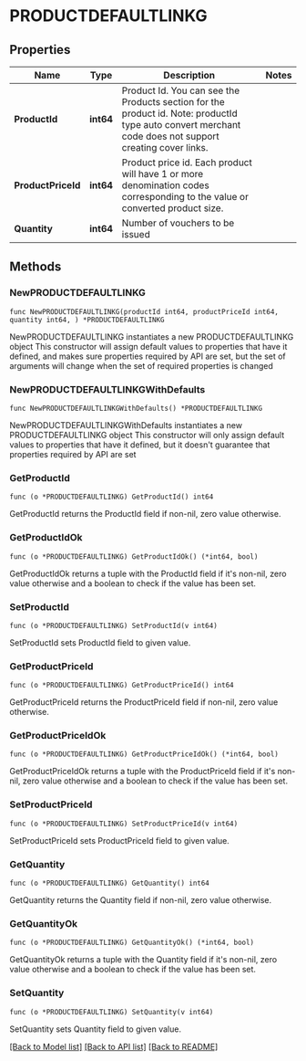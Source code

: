 # PRODUCTDEFAULTLINKG

## Properties

Name | Type | Description | Notes
------------ | ------------- | ------------- | -------------
**ProductId** | **int64** | Product Id. You can see the Products section for the product id. Note: productId type auto convert merchant code does not support creating cover links. | 
**ProductPriceId** | **int64** | Product price id. Each product will have 1 or more denomination codes corresponding to the value or converted product size. | 
**Quantity** | **int64** | Number of vouchers to be issued | 

## Methods

### NewPRODUCTDEFAULTLINKG

`func NewPRODUCTDEFAULTLINKG(productId int64, productPriceId int64, quantity int64, ) *PRODUCTDEFAULTLINKG`

NewPRODUCTDEFAULTLINKG instantiates a new PRODUCTDEFAULTLINKG object
This constructor will assign default values to properties that have it defined,
and makes sure properties required by API are set, but the set of arguments
will change when the set of required properties is changed

### NewPRODUCTDEFAULTLINKGWithDefaults

`func NewPRODUCTDEFAULTLINKGWithDefaults() *PRODUCTDEFAULTLINKG`

NewPRODUCTDEFAULTLINKGWithDefaults instantiates a new PRODUCTDEFAULTLINKG object
This constructor will only assign default values to properties that have it defined,
but it doesn't guarantee that properties required by API are set

### GetProductId

`func (o *PRODUCTDEFAULTLINKG) GetProductId() int64`

GetProductId returns the ProductId field if non-nil, zero value otherwise.

### GetProductIdOk

`func (o *PRODUCTDEFAULTLINKG) GetProductIdOk() (*int64, bool)`

GetProductIdOk returns a tuple with the ProductId field if it's non-nil, zero value otherwise
and a boolean to check if the value has been set.

### SetProductId

`func (o *PRODUCTDEFAULTLINKG) SetProductId(v int64)`

SetProductId sets ProductId field to given value.


### GetProductPriceId

`func (o *PRODUCTDEFAULTLINKG) GetProductPriceId() int64`

GetProductPriceId returns the ProductPriceId field if non-nil, zero value otherwise.

### GetProductPriceIdOk

`func (o *PRODUCTDEFAULTLINKG) GetProductPriceIdOk() (*int64, bool)`

GetProductPriceIdOk returns a tuple with the ProductPriceId field if it's non-nil, zero value otherwise
and a boolean to check if the value has been set.

### SetProductPriceId

`func (o *PRODUCTDEFAULTLINKG) SetProductPriceId(v int64)`

SetProductPriceId sets ProductPriceId field to given value.


### GetQuantity

`func (o *PRODUCTDEFAULTLINKG) GetQuantity() int64`

GetQuantity returns the Quantity field if non-nil, zero value otherwise.

### GetQuantityOk

`func (o *PRODUCTDEFAULTLINKG) GetQuantityOk() (*int64, bool)`

GetQuantityOk returns a tuple with the Quantity field if it's non-nil, zero value otherwise
and a boolean to check if the value has been set.

### SetQuantity

`func (o *PRODUCTDEFAULTLINKG) SetQuantity(v int64)`

SetQuantity sets Quantity field to given value.



[[Back to Model list]](../README.md#documentation-for-models) [[Back to API list]](../README.md#documentation-for-api-endpoints) [[Back to README]](../README.md)



